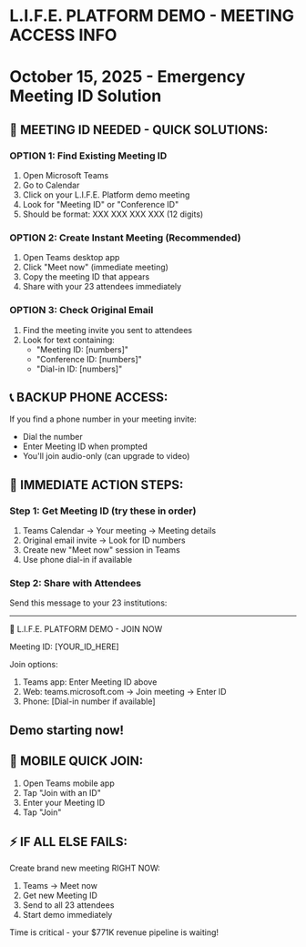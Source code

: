 # L.I.F.E. PLATFORM DEMO - MEETING ACCESS INFO
# October 15, 2025 - Emergency Meeting ID Solution

## 🚨 MEETING ID NEEDED - QUICK SOLUTIONS:

### OPTION 1: Find Existing Meeting ID
1. Open Microsoft Teams
2. Go to Calendar
3. Click on your L.I.F.E. Platform demo meeting
4. Look for "Meeting ID" or "Conference ID"
5. Should be format: XXX XXX XXX XXX (12 digits)

### OPTION 2: Create Instant Meeting (Recommended)
1. Open Teams desktop app
2. Click "Meet now" (immediate meeting)
3. Copy the meeting ID that appears
4. Share with your 23 attendees immediately

### OPTION 3: Check Original Email
1. Find the meeting invite you sent to attendees
2. Look for text containing:
   - "Meeting ID: [numbers]"
   - "Conference ID: [numbers]"  
   - "Dial-in ID: [numbers]"

## 📞 BACKUP PHONE ACCESS:
If you find a phone number in your meeting invite:
- Dial the number
- Enter Meeting ID when prompted
- You'll join audio-only (can upgrade to video)

## 🚀 IMMEDIATE ACTION STEPS:

### Step 1: Get Meeting ID (try these in order)
1. Teams Calendar → Your meeting → Meeting details
2. Original email invite → Look for ID numbers
3. Create new "Meet now" session in Teams
4. Use phone dial-in if available

### Step 2: Share with Attendees
Send this message to your 23 institutions:

---
🎯 L.I.F.E. PLATFORM DEMO - JOIN NOW

Meeting ID: [YOUR_ID_HERE]

Join options:
1. Teams app: Enter Meeting ID above
2. Web: teams.microsoft.com → Join meeting → Enter ID
3. Phone: [Dial-in number if available]

Demo starting now!
---

## 📱 MOBILE QUICK JOIN:
1. Open Teams mobile app
2. Tap "Join with an ID"
3. Enter your Meeting ID
4. Tap "Join"

## ⚡ IF ALL ELSE FAILS:
Create brand new meeting RIGHT NOW:
1. Teams → Meet now
2. Get new Meeting ID
3. Send to all 23 attendees
4. Start demo immediately

Time is critical - your $771K revenue pipeline is waiting!